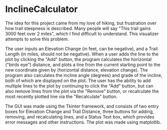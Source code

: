 # InclineCalculator

The idea for this project came from my love of hiking, but frustration over how trail steepness is described. Many people will say "This trail gains 3000 feet over 2 miles", which I find difficult to understand. This visualizer attempts to solve this problem. 

The user inputs an Elevation Change (in feet, can be negative), and a Trail Length (in miles, should not be negative). When a user adds the line to the plot by clicking the "Add" button, the program calculates the horizontal ("birds eye") distance, and plots a line from the current starting point to the new coordinate given by (horizontal distance, elevation change). The program also calculates the incline angle (degrees) and grade of the incline, both of which are displayed on the plot. The user has the ability to add multiple lines to the plot by continuing to click the "Add" button, but can also remove lines from the plot via the "Remove" button, or recalculate the most recently plotted line via the "Recalculate" button.

The GUI was made using the Tkinter framework, and consists of two entry boxes for Elevation Change and Trail Distance, three buttons for adding, removing, and recalculating lines, and a Status Text box, which provides error messages and other instructions. The plot was made using matplotlib. 
